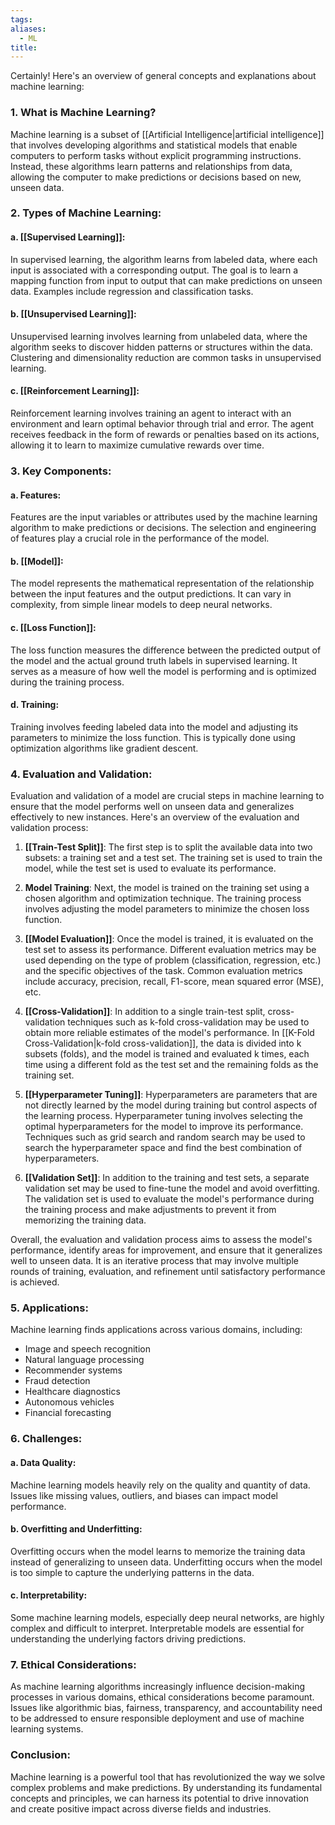 ```yaml
---
tags: 
aliases:
  - ML
title:
---
```

Certainly! Here's an overview of general concepts and explanations about machine learning:

### 1. What is Machine Learning?

Machine learning is a subset of [[Artificial Intelligence|artificial intelligence]] that involves developing algorithms and statistical models that enable computers to perform tasks without explicit programming instructions. Instead, these algorithms learn patterns and relationships from data, allowing the computer to make predictions or decisions based on new, unseen data.

### 2. Types of Machine Learning:

#### a. [[Supervised Learning]]:
In supervised learning, the algorithm learns from labeled data, where each input is associated with a corresponding output. The goal is to learn a mapping function from input to output that can make predictions on unseen data. Examples include regression and classification tasks.

#### b. [[Unsupervised Learning]]:
Unsupervised learning involves learning from unlabeled data, where the algorithm seeks to discover hidden patterns or structures within the data. Clustering and dimensionality reduction are common tasks in unsupervised learning.

#### c. [[Reinforcement Learning]]:
Reinforcement learning involves training an agent to interact with an environment and learn optimal behavior through trial and error. The agent receives feedback in the form of rewards or penalties based on its actions, allowing it to learn to maximize cumulative rewards over time.

### 3. Key Components:

#### a. Features:
Features are the input variables or attributes used by the machine learning algorithm to make predictions or decisions. The selection and engineering of features play a crucial role in the performance of the model.

#### b. [[Model]]:
The model represents the mathematical representation of the relationship between the input features and the output predictions. It can vary in complexity, from simple linear models to deep neural networks.

#### c. [[Loss Function]]:
The loss function measures the difference between the predicted output of the model and the actual ground truth labels in supervised learning. It serves as a measure of how well the model is performing and is optimized during the training process.

#### d. Training:
Training involves feeding labeled data into the model and adjusting its parameters to minimize the loss function. This is typically done using optimization algorithms like gradient descent.

### 4. Evaluation and Validation:
Evaluation and validation of a model are crucial steps in machine learning to ensure that the model performs well on unseen data and generalizes effectively to new instances. Here's an overview of the evaluation and validation process:

1. **[[Train-Test Split]]**: The first step is to split the available data into two subsets: a training set and a test set. The training set is used to train the model, while the test set is used to evaluate its performance.

2. **Model Training**: Next, the model is trained on the training set using a chosen algorithm and optimization technique. The training process involves adjusting the model parameters to minimize the chosen loss function.

3. **[[Model Evaluation]]**: Once the model is trained, it is evaluated on the test set to assess its performance. Different evaluation metrics may be used depending on the type of problem (classification, regression, etc.) and the specific objectives of the task. Common evaluation metrics include accuracy, precision, recall, F1-score, mean squared error (MSE), etc.

4. **[[Cross-Validation]]**: In addition to a single train-test split, cross-validation techniques such as k-fold cross-validation may be used to obtain more reliable estimates of the model's performance. In [[K-Fold Cross-Validation|k-fold cross-validation]], the data is divided into k subsets (folds), and the model is trained and evaluated k times, each time using a different fold as the test set and the remaining folds as the training set.

5. **[[Hyperparameter Tuning]]**: Hyperparameters are parameters that are not directly learned by the model during training but control aspects of the learning process. Hyperparameter tuning involves selecting the optimal hyperparameters for the model to improve its performance. Techniques such as grid search and random search may be used to search the hyperparameter space and find the best combination of hyperparameters.

6. **[[Validation Set]]**: In addition to the training and test sets, a separate validation set may be used to fine-tune the model and avoid overfitting. The validation set is used to evaluate the model's performance during the training process and make adjustments to prevent it from memorizing the training data.

Overall, the evaluation and validation process aims to assess the model's performance, identify areas for improvement, and ensure that it generalizes well to unseen data. It is an iterative process that may involve multiple rounds of training, evaluation, and refinement until satisfactory performance is achieved.

### 5. Applications:

Machine learning finds applications across various domains, including:

- Image and speech recognition
- Natural language processing
- Recommender systems
- Fraud detection
- Healthcare diagnostics
- Autonomous vehicles
- Financial forecasting

### 6. Challenges:

#### a. Data Quality:
Machine learning models heavily rely on the quality and quantity of data. Issues like missing values, outliers, and biases can impact model performance.

#### b. Overfitting and Underfitting:
Overfitting occurs when the model learns to memorize the training data instead of generalizing to unseen data. Underfitting occurs when the model is too simple to capture the underlying patterns in the data.

#### c. Interpretability:
Some machine learning models, especially deep neural networks, are highly complex and difficult to interpret. Interpretable models are essential for understanding the underlying factors driving predictions.

### 7. Ethical Considerations:

As machine learning algorithms increasingly influence decision-making processes in various domains, ethical considerations become paramount. Issues like algorithmic bias, fairness, transparency, and accountability need to be addressed to ensure responsible deployment and use of machine learning systems.

### Conclusion:

Machine learning is a powerful tool that has revolutionized the way we solve complex problems and make predictions. By understanding its fundamental concepts and principles, we can harness its potential to drive innovation and create positive impact across diverse fields and industries.